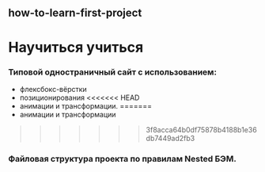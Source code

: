 ## how-to-learn-first-project
# __Научиться учиться__
### Типовой одностраничный сайт с использованием:
 * флексбокс-вёрстки
 * позиционирования
<<<<<<< HEAD
 * анимации и трансформации.
=======
 * анимации и трансформации
>>>>>>> 3f8acca64b0df75878b4188b1e36db7449ad2fb3
### Файловая структура проекта по правилам Nested БЭМ.
